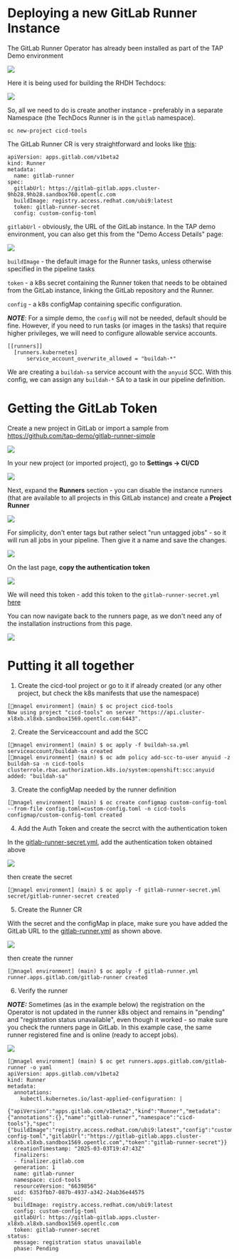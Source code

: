 # Deploying a new GitLab Runner Instance

The GitLab Runner Operator has already been installed as part of the TAP Demo environment 

![](./assets/runner_operator_installed.png)

Here it is being used for building the RHDH Techdocs:

![](./assets/techdocs-runner.png)


So, all we need to do is create another instance - preferably in a separate Namespace (the TechDocs Runner is in the `gitlab` namespace).

`oc new-project cicd-tools`

The GitLab Runner CR is very straightforward and looks like [this](../environment/gitlab-runner.yml):

```
apiVersion: apps.gitlab.com/v1beta2
kind: Runner
metadata:
  name: gitlab-runner
spec:
  gitlabUrl: https://gitlab-gitlab.apps.cluster-9hb28.9hb28.sandbox760.opentlc.com
  buildImage: registry.access.redhat.com/ubi9:latest
  token: gitlab-runner-secret
  config: custom-config-toml
```

`gitlabUrl` - obviously, the URL of the GitLab instance. In the TAP demo environment, you can also get this from the "Demo Access Details" page:

![](../docs/assets/gitlab_details.png)

`buildImage` - the default image for the Runner tasks, unless otherwise specified in the pipeline tasks

`token` - a k8s secret containing the Runner token that needs to be obtained from the GitLab instance, linking the GitLab repository and the Runner.

`config` - a k8s configMap containing specific configuration. 

*__NOTE__*: For a simple demo, the `config` will not be needed, default should be fine. However, if you need to run tasks (or images in the tasks) that require higher privileges, we will need to configure allowable service accounts.

```
[[runners]]
  [runners.kubernetes]
      service_account_overwrite_allowed = "buildah-*"
```

We are creating a `buildah-sa` service account with the `anyuid` SCC. With this config, we can assign any `buildah-*` SA to a task in our pipeline definition.

# Getting the GitLab Token

Create a new project in GitLab or import a sample from https://github.com/tap-demo/gitlab-runner-simple 

![](../docs/assets/gitlab-import-project.png)


In your new project (or imported project), go to __Settings -> CI/CD__

![](../docs/assets/gitlab-go-cicd.png)

Next, expand the __Runners__ section - you can disable the instance runners (that are available to all projects in this GitLab instance) and create a __Project Runner__

![](../docs/assets/gitlab-expand-runners.png)

For simplicity, don't enter tags but rather select "run untagged jobs" - so it will run all jobs in your pipeline. Then give it a name and save the changes.

![](../docs/assets/gitlab-runner-untagged-jobs.png)

On the last page, __copy the authentication token__ 

![](../docs/assets/gitlab-get-auth-token.png)

We will need this token - add this token to the `gitlab-runner-secret.yml` [here](../environment/gitlab-runner-secret.yml) 

You can now navigate back to the runners page, as we don't need any of the installation instructions from this page.

![](../docs/assets/gitlab-new-project-runner.png)

# Putting it all together

1) Create the cicd-tool project or go to it if already created (or any other project, but check the k8s manifests that use the namespace)

```
[🎩︎mnagel environment] (main) $ oc project cicd-tools 
Now using project "cicd-tools" on server "https://api.cluster-xl8xb.xl8xb.sandbox1569.opentlc.com:6443".

```

2) Create the Serviceaccount and add the SCC

```
[🎩︎mnagel environment] (main) $ oc apply -f buildah-sa.yml 
serviceaccount/buildah-sa created
[🎩︎mnagel environment] (main) $ oc adm policy add-scc-to-user anyuid -z buildah-sa -n cicd-tools
clusterrole.rbac.authorization.k8s.io/system:openshift:scc:anyuid added: "buildah-sa"
```

3) Create the configMap needed by the runner definition

``` 
[🎩︎mnagel environment] (main) $ oc create configmap custom-config-toml --from-file config.toml=custom-config.toml -n cicd-tools
configmap/custom-config-toml created
```

4) Add the Auth Token and create the secrct with the authentication token

In the [gitlab-runner-secret.yml](../environment/gitlab-runner-secret.yml), add the authentication token obtained above

![](../docs/assets/gitlab-add-auth-token-to-secret.png)

then create the secret

```
[🎩︎mnagel environment] (main) $ oc apply -f gitlab-runner-secret.yml 
secret/gitlab-runner-secret created

```

5) Create the Runner CR

With the secret and the configMap in place, make sure you have added the GitLab URL to the [gitlab-runner.yml](../docs/assets/gitlab-add-url-to-runner-yaml.png) as shown above.

![](../docs/assets/gitlab-add-url-to-runner-yaml.png)

then create the runner

```
[🎩︎mnagel environment] (main) $ oc apply -f gitlab-runner.yml 
runner.apps.gitlab.com/gitlab-runner created
```

6) Verify the runner 

__*NOTE:*__ Sometimes (as in the example below) the registration on the Operator is not updated in the runner k8s object and remains in "pending" and "registration status unavailable", even though it worked - so make sure you check the runners page in GitLab. In this example case, the same runner registered fine and is online (ready to accept jobs).

![](../docs/assets/gitlab-runner-is-online.png)


```
[🎩︎mnagel environment] (main) $ oc get runners.apps.gitlab.com/gitlab-runner -o yaml
apiVersion: apps.gitlab.com/v1beta2
kind: Runner
metadata:
  annotations:
    kubectl.kubernetes.io/last-applied-configuration: |
      {"apiVersion":"apps.gitlab.com/v1beta2","kind":"Runner","metadata":{"annotations":{},"name":"gitlab-runner","namespace":"cicd-tools"},"spec":{"buildImage":"registry.access.redhat.com/ubi9:latest","config":"custom-config-toml","gitlabUrl":"https://gitlab-gitlab.apps.cluster-xl8xb.xl8xb.sandbox1569.opentlc.com","token":"gitlab-runner-secret"}}
  creationTimestamp: "2025-03-03T19:47:43Z"
  finalizers:
  - finalizer.gitlab.com
  generation: 1
  name: gitlab-runner
  namespace: cicd-tools
  resourceVersion: "6639856"
  uid: 6353fbb7-087b-4937-a342-24ab36e44575
spec:
  buildImage: registry.access.redhat.com/ubi9:latest
  config: custom-config-toml
  gitlabUrl: https://gitlab-gitlab.apps.cluster-xl8xb.xl8xb.sandbox1569.opentlc.com
  token: gitlab-runner-secret
status:
  message: registration status unavailable
  phase: Pending

```